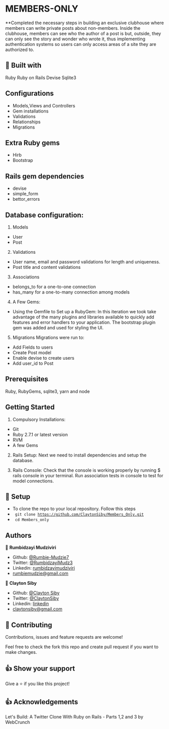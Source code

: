 # MEMBERS-ONLY

**Completed the necessary steps in building an exclusive clubhouse where members can write private posts about non-members. Inside the clubhouse, members can see who the author of a post is but, outside, they can only see the story and wonder who wrote it, thus  implementing authentication systems so users can only access areas of a site they are authorized to.


## 🔧 Built with<a name = "with"></a>

Ruby
Ruby on Rails
Devise
Sqlite3


## Configurations
- Models,Views and Controllers
- Gem installations
- Validations 
- Relationships
- Migrations


## Extra Ruby gems
- Hirb
- Bootstrap


## Rails gem dependencies
- devise
- simple_form
- bettor_errors

## Database configuration:
1. Models
- User
- Post

2. Validations
- User name, email and password validations for length and uniqueness.
- Post title and content validations

3. Associations
- belongs_to for a one-to-one connection
- has_many for a one-to-many connection among models

4. A Few Gems:
- Using the Gemfile to Set up a RubyGem:
In this iteration we took take advantage of the many plugins and libraries available to quickly add features and error handlers to your application. The bootstrap plugin gem was added and used for styling the UI.

5. Migrations
Migrations were run to:
- Add Fields to users
- Create Post model
- Enable devise to create users
- Add user_id to Post


## Prerequisites
Ruby, RubyGems, sqlite3, yarn and node

## Getting Started
1. Compulsory Installations:
- Git
- Ruby 2.7.1 or latest version
- RVM
- A few Gems

2. Rails Setup:
Next we need to install dependencies and setup the database.

3. Rails Console:
Check that the console is working properly by running $ rails console in your terminal. 
Run association tests in console to test for model connections.


## 🔨 Setup <a name = "setup"></a>

- To clone the repo to your local repository. Follow this steps
- <code> git clone https://github.com/ClaytonSiby/Members_Only.git</code>
- <code> cd Members_only</code>


## Authors

👤 **Rumbidzayi Mudziviri**

- Github: [@Rumbie-Mudzie7](https://github.com/Rumbie-Mudzie7)
- Twitter: [@RumbidzayiMudz3](https://twitter.com/RumbidzayiMudz3)
- Linkedin: [rumbidzayimudziviri](https://www.linkedin.com/in/rumbidzayi-mudziviri)
- rumbiemudzie@gmail.com

👤 **Clayton Siby**
- Github: [@Clayton Siby](https://github.com/ClaytonSiby)
- Twitter: [@ClaytonSiby](https://twitter.com/ClaytonSiby)
- Linkedin: [linkedin](https://www.linkedin.com/in/clayton-siby/)
- claytonsiby@gmail.com

## 🤝 Contributing

Contributions, issues and feature requests are welcome!

Feel free to check the fork this repo and create pull request if you want to make changes.

## 👍 Show your support

Give a ⭐️ if you like this project!

## :thumbsup: Acknowledgements
Let's Build: A Twitter Clone With Ruby on Rails - Parts 1,2 and 3 by WebCrunch
